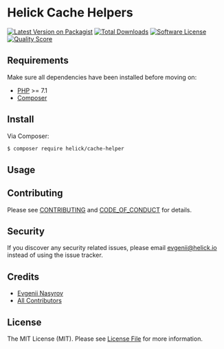 # Helick Cache Helpers

[![Latest Version on Packagist][ico-version]][link-packagist]
[![Total Downloads][ico-downloads]][link-downloads]
[![Software License][ico-license]](LICENSE.md)
[![Quality Score][ico-code-quality]][link-code-quality]

## Requirements

Make sure all dependencies have been installed before moving on:

* [PHP](http://php.net/manual/en/install.php) >= 7.1
* [Composer](https://getcomposer.org/download/)

## Install

Via Composer:

``` bash
$ composer require helick/cache-helper
```

## Usage



## Contributing

Please see [CONTRIBUTING](CONTRIBUTING.md) and [CODE_OF_CONDUCT](CODE_OF_CONDUCT.md) for details.

## Security

If you discover any security related issues, please email evgenii@helick.io instead of using the issue tracker.

## Credits

- [Evgenii Nasyrov][link-author]
- [All Contributors][link-contributors]

## License

The MIT License (MIT). Please see [License File](LICENSE.md) for more information.

[ico-version]: https://img.shields.io/packagist/v/helick/cache-helper.svg?style=flat-square
[ico-license]: https://img.shields.io/badge/license-MIT-brightgreen.svg?style=flat-square
[ico-code-quality]: https://img.shields.io/scrutinizer/g/helick/cache-helper.svg?style=flat-square
[ico-downloads]: https://img.shields.io/packagist/dt/helick/cache-helper.svg?style=flat-square

[link-packagist]: https://packagist.org/packages/helick/cache-helper
[link-code-quality]: https://scrutinizer-ci.com/g/helick/cache-helper
[link-downloads]: https://packagist.org/packages/helick/cache-helper
[link-author]: https://github.com/nasyrov
[link-contributors]: ../../contributors
